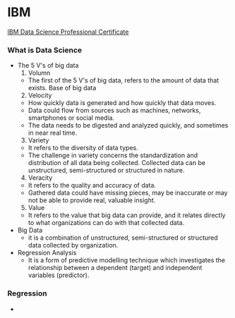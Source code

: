 # IBM
[IBM Data Science Professional Certificate](https://www.coursera.org/professional-certificates/ibm-data-science)

### What is Data Science
  * The 5 V's of big data
    1. Volumn
     - The first of the 5 V's of big data, refers to the amount of data that exists. Base of big data
    2. Velocity
      - How quickly data is generated and how quickly that data moves.
      - Data could flow from sources such as machines, networks, smartphones or social media. 
      - The data needs to be digested and analyzed quickly, and sometimes in near real time. 
    3. Variety
     - It refers to the diversity of data types. 
     - The challenge in variety concerns the standardization and distribution of all data being collected.
    Collected data can be unstructured, semi-structured or structured in nature. 
    4. Veracity
     - It refers to the quality and accuracy of data. 
     - Gathered data could have missing pieces, may be inaccurate or may not be able to provide real, valuable insight.
    5. Value
     - It refers to the value that big data can provide, and it relates directly to what organizations can do with that collected data. 
  * Big Data
    + it is a combination of unstructured, semi-structured or structured data collected by organization.
  * Regression Analysis
    + It is a form of predictive modelling technique which investigates the relationship between a dependent (target) and independent variables (predictor).  
    
### Regression
  * 
